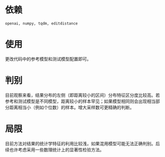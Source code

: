 # 依赖

`openai, numpy, tqdm, editdistance`

# 使用

更改代码中的参考模型和测试模型配置即可。

# 判别

目前观察来看，结果分布的左侧（即距离较小的区间）分布特征区分度比较高。若参考和测试模型是不同模型，距离较小的样本罕见；如果模型相同则会出现相当部分距离相当小（例如个位数）的样本。增大采样数可更精确的判断。

# 局限

目前方法对结果的统计学特征的利用比较浅，如果混用模型可能无法正确判别。后续也许考虑采用一些数理统计上的显著性检验方法。

